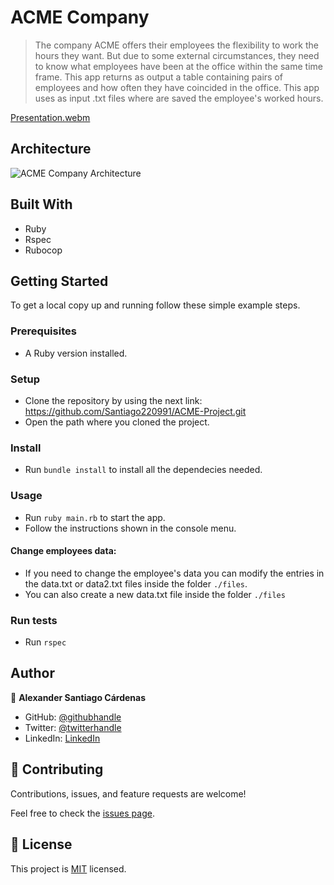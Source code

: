 # ACME Company

> The company ACME offers their employees the flexibility to work the hours they want. But due to some external circumstances, they need to know what employees have been at the office within the same time frame. This app returns as output a table containing pairs of employees and how often they have coincided in the office. This app uses as input .txt files where are saved the employee's worked hours.

[Presentation.webm](https://user-images.githubusercontent.com/98363075/196286780-b2c10e1f-cab4-47cb-aa9d-5238c476c350.webm)

## Architecture

![ACME Company Architecture](https://user-images.githubusercontent.com/98363075/197586166-83d094df-ca3c-4e3e-b980-318618c48973.png)

## Built With

- Ruby
- Rspec
- Rubocop


## Getting Started

To get a local copy up and running follow these simple example steps.

### Prerequisites

- A Ruby version installed.

### Setup

- Clone the repository by using the next link: https://github.com/Santiago220991/ACME-Project.git
- Open the path where you cloned the project.

### Install

- Run `bundle install` to install all the dependecies needed.

### Usage

- Run `ruby main.rb` to start the app.
- Follow the instructions shown in the console menu.

#### Change employees data:
- If you need to change the employee's data you can modify the entries in the data.txt or data2.txt files inside the folder `./files`.
- You can also create a new data.txt file inside the folder `./files`

### Run tests

- Run `rspec` 


## Author

👤 **Alexander Santiago Cárdenas**

- GitHub: [@githubhandle](https://github.com/Santiago220991) 
- Twitter: [@twitterhandle](https://twitter.com/SanCardenas10)
- LinkedIn: [LinkedIn](https://www.linkedin.com/in/alexandersantiagocardenas/)


## 🤝 Contributing

Contributions, issues, and feature requests are welcome!

Feel free to check the [issues page](https://github.com/Santiago220991/ACME-Project/issues).


## 📝 License

This project is [MIT](./LICENSE) licensed.

